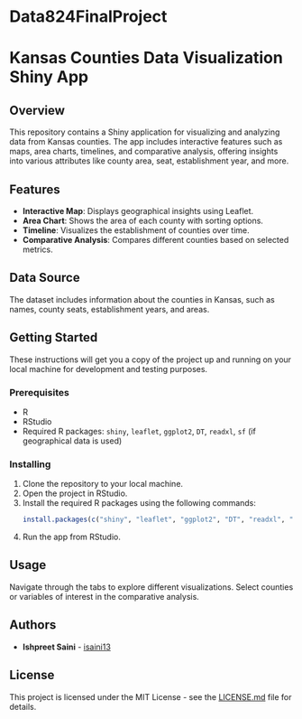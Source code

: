 # Data824FinalProject

# Kansas Counties Data Visualization Shiny App

## Overview
This repository contains a Shiny application for visualizing and analyzing data from Kansas counties. The app includes interactive features such as maps, area charts, timelines, and comparative analysis, offering insights into various attributes like county area, seat, establishment year, and more.

## Features
- **Interactive Map**: Displays geographical insights using Leaflet.
- **Area Chart**: Shows the area of each county with sorting options.
- **Timeline**: Visualizes the establishment of counties over time.
- **Comparative Analysis**: Compares different counties based on selected metrics.

## Data Source
The dataset includes information about the counties in Kansas, such as names, county seats, establishment years, and areas.

## Getting Started
These instructions will get you a copy of the project up and running on your local machine for development and testing purposes.

### Prerequisites
- R
- RStudio
- Required R packages: `shiny`, `leaflet`, `ggplot2`, `DT`, `readxl`, `sf` (if geographical data is used)

### Installing
1. Clone the repository to your local machine.
2. Open the project in RStudio.
3. Install the required R packages using the following commands:
   ```R
   install.packages(c("shiny", "leaflet", "ggplot2", "DT", "readxl", "sf"))
   ```
4. Run the app from RStudio.

## Usage
Navigate through the tabs to explore different visualizations. Select counties or variables of interest in the comparative analysis.


## Authors
- **Ishpreet Saini** - [isaini13](https://github.com/isaini13)

## License
This project is licensed under the MIT License - see the [LICENSE.md](LICENSE.md) file for details.
